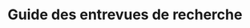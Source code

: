 ---
title: 'Guide des entrevues de recherche'
description: >-
    Étapes pour mener des entrevues de recherche dans le but d’obtenir des commentaires qui pourraient améliorer votre service.
buttonText: 'En savoir plus'
buttonAria: 'Pour en savoir plus sur le guide des entrevues de recherches.'
url: ''
weight: 5  
---